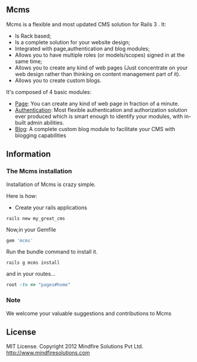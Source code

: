 ## Mcms


Mcms is a flexible and most updated CMS solution for Rails 3 . It:

* Is Rack based;
* Is a complete solution for your website design;
* Integrated with page,authentication and blog modules;
* Allows you to have multiple roles (or models/scopes) signed in at the same time;
* Allows you to create any kind of web pages (Just concentrate on your web design rather than thinking on content management part of it).
* Allows you to create custom blogs.

It's composed of 4 basic modules:

* [Page](): You can create any kind of web page in fraction of a minute. 
* [Authentication](): Most flexible authentication and authorization solution ever produced which is smart enough to identify your modules,
with in-built admin abilities.
* [Blog](): A complete custom blog module to facilitate your CMS with blogging capabilities

## Information

### The Mcms installation

Installation of Mcms is crazy simple. 

Here is how:

* Create your rails applications

```console
rails new my_great_cms
```

Now,in your Gemfile

```ruby
gem 'mcms'
```


Run the bundle command to install it.


```console
rails g mcms install
```

and in your routes...



```ruby
root :to => "pages#home"
```



### Note

We welcome your valuable suggestions and contributions to Mcms 

 

## License

MIT License. Copyright 2012 Mindfire Solutions Pvt Ltd. http://www.mindfiresolutions.com

